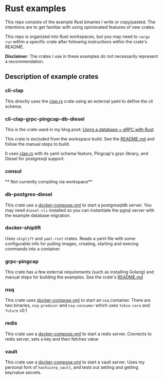 # Rust examples

This repo consists of the example Rust binaries I write or copy/pasted. The intentions are to get familiar with using opinionated features of new crates.

This repo is organized into Rust workspaces, but you may need to `cargo run` within a specific crate after following instructions within the crate's README.

**Disclaimer**: The crates I use in these examples do not necessarily represent a recommendation.

## Description of example crates
### cli-clap
This directly uses the [clap.rs](https://crates.io/crates/clap) crate using an external yaml to define the cli schema.

### cli-clap-grpc-pingcap-db-diesel 
This is the crate used in my blog post: [Using a database + gRPC with Rust](https://tjtelan.com/blog/using-a-database-grpc-with-rust/)

This crate is excluded from the workspace build. See the [README.md](cli-clap-grpc-pingcap-db-diesel/README.md) and follow the manual steps to build. 

It uses [clap.rs](https://crates.io/crates/clap) with its yaml schema feature, Pingcap's grpc library, and Diesel for postgresql support.

### consul
** Not currently compiling via workspace**

### db-postgres-diesel
This crate use a [docker-compose.yml](db-diesel-postgres/docker-compose.yml) to start a postgresqldb server. You may need `diesel-cli` installed so you can instantiate the pgsql server with the example database migration.

### docker-shiplift
Uses `shiplift` and `yaml-rust` crates. Reads a yaml file with some configurable info for pulling images, creating, starting and execing commands into a container.

### grpc-pingcap
This crate has a few external requirements (such as installing Golang) and manual steps for building the examples. See the crate's [README.md](grpc-pingcap/README.md)

### nsq
This crate uses [docker-compose.yml](nsq/docker-compose.yml) to start an `nsq` container. There are two binaries, `nsq-producer` and `nsq-consumer` which uses `tokio-core` and `future` v0.1

### redis
This crate use a [docker-compose.yml](redis/docker-compose.yml) to start a redis server. Connects to redis server, sets a key and then fetches value 

### vault
This crate use a [docker-compose.yml](vault/docker-compose.yml) to start a vault server. Uses my personal fork of `hashicorp_vault`, and tests out setting and getting key/value secrets.
